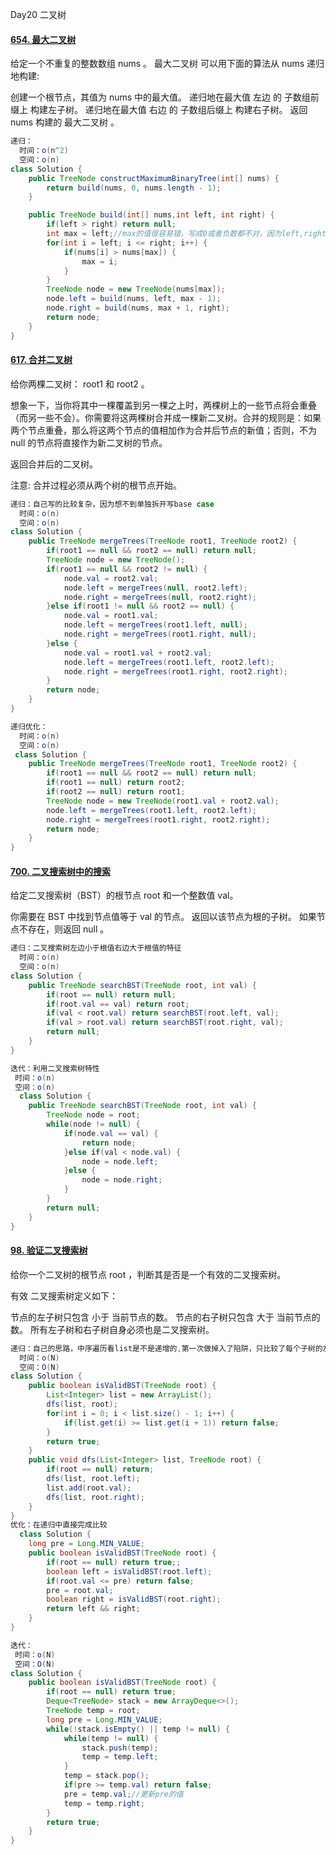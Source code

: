 Day20 二叉树

#### [654. 最大二叉树](https://leetcode.cn/problems/maximum-binary-tree/)

给定一个不重复的整数数组 nums 。 最大二叉树 可以用下面的算法从 nums 递归地构建:

创建一个根节点，其值为 nums 中的最大值。
递归地在最大值 左边 的 子数组前缀上 构建左子树。
递归地在最大值 右边 的 子数组后缀上 构建右子树。
返回 nums 构建的 最大二叉树 。

```java
递归：
  时间：o(n^2)
  空间：o(n)
class Solution {
    public TreeNode constructMaximumBinaryTree(int[] nums) {
        return build(nums, 0, nums.length - 1);   
    }

    public TreeNode build(int[] nums,int left, int right) {
        if(left > right) return null;
        int max = left;//max的值很容易错，写成0或者负数都不对，因为left,right是边界，不然会越界
        for(int i = left; i <= right; i++) {
            if(nums[i] > nums[max]) {
                max = i;
            }
        }
        TreeNode node = new TreeNode(nums[max]);
        node.left = build(nums, left, max - 1);
        node.right = build(nums, max + 1, right);
        return node;
    }
}
```

#### [617. 合并二叉树](https://leetcode.cn/problems/merge-two-binary-trees/)

给你两棵二叉树： root1 和 root2 。

想象一下，当你将其中一棵覆盖到另一棵之上时，两棵树上的一些节点将会重叠（而另一些不会）。你需要将这两棵树合并成一棵新二叉树。合并的规则是：如果两个节点重叠，那么将这两个节点的值相加作为合并后节点的新值；否则，不为 null 的节点将直接作为新二叉树的节点。

返回合并后的二叉树。

注意: 合并过程必须从两个树的根节点开始。

```java
递归：自己写的比较复杂，因为想不到单独拆开写base case
  时间：o(n)
  空间：o(n)
class Solution {
    public TreeNode mergeTrees(TreeNode root1, TreeNode root2) {
        if(root1 == null && root2 == null) return null;
        TreeNode node = new TreeNode();
        if(root1 == null && root2 != null) {
            node.val = root2.val;
            node.left = mergeTrees(null, root2.left);
            node.right = mergeTrees(null, root2.right);
        }else if(root1 != null && root2 == null) {
            node.val = root1.val;
            node.left = mergeTrees(root1.left, null);
            node.right = mergeTrees(root1.right, null);
        }else {
            node.val = root1.val + root2.val;
            node.left = mergeTrees(root1.left, root2.left);
            node.right = mergeTrees(root1.right, root2.right);
        }
        return node;
    }
}
```

```java
递归优化：
  时间：o(n)
  空间：o(n)
 class Solution {
    public TreeNode mergeTrees(TreeNode root1, TreeNode root2) {
        if(root1 == null && root2 == null) return null;
        if(root1 == null) return root2;
        if(root2 == null) return root1;
        TreeNode node = new TreeNode(root1.val + root2.val);
        node.left = mergeTrees(root1.left, root2.left);
        node.right = mergeTrees(root1.right, root2.right);
        return node;
    }
}
```

#### [700. 二叉搜索树中的搜索](https://leetcode.cn/problems/search-in-a-binary-search-tree/)

给定二叉搜索树（BST）的根节点 root 和一个整数值 val。

你需要在 BST 中找到节点值等于 val 的节点。 返回以该节点为根的子树。 如果节点不存在，则返回 null 。

```java
递归：二叉搜索树左边小于根值右边大于根值的特征
  时间：o(n)
  空间：o(n)
class Solution {
    public TreeNode searchBST(TreeNode root, int val) {
        if(root == null) return null;
        if(root.val == val) return root;
        if(val < root.val) return searchBST(root.left, val);
        if(val > root.val) return searchBST(root.right, val);
        return null;
    }
}
```

```java
迭代：利用二叉搜索树特性
 时间：o(n)
 空间：o(n)
  class Solution {
    public TreeNode searchBST(TreeNode root, int val) {
        TreeNode node = root;
        while(node != null) {
            if(node.val == val) {
                return node;
            }else if(val < node.val) {
                node = node.left;
            }else {
                node = node.right;
            }
        }
        return null;
    }
}
```

#### [98. 验证二叉搜索树](https://leetcode.cn/problems/validate-binary-search-tree/)

给你一个二叉树的根节点 root ，判断其是否是一个有效的二叉搜索树。

有效 二叉搜索树定义如下：

节点的左子树只包含 小于 当前节点的数。
节点的右子树只包含 大于 当前节点的数。
所有左子树和右子树自身必须也是二叉搜索树。

```java
递归：自己的思路，中序遍历看list是不是递增的,第一次做掉入了陷阱，只比较了每个子树的左节点值右节点值跟根值，实际上要左树，右树通盘考虑。
  时间：o(N)
  空间：O(N)
class Solution {
    public boolean isValidBST(TreeNode root) {
        List<Integer> list = new ArrayList();
        dfs(list, root);
        for(int i = 0; i < list.size() - 1; i++) {
            if(list.get(i) >= list.get(i + 1)) return false;
        }
        return true;  
    }
    public void dfs(List<Integer> list, TreeNode root) {
        if(root == null) return;
        dfs(list, root.left);
        list.add(root.val);
        dfs(list, root.right);
    }
}
优化：在递归中直接完成比较
  class Solution {
    long pre = Long.MIN_VALUE;
    public boolean isValidBST(TreeNode root) {
        if(root == null) return true;;
        boolean left = isValidBST(root.left);
        if(root.val <= pre) return false;
        pre = root.val;
        boolean right = isValidBST(root.right);
        return left && right; 
    }
}
```

```java
迭代：
 时间：o(N)
 空间：O(N) 
class Solution {
    public boolean isValidBST(TreeNode root) {
        if(root == null) return true;
        Deque<TreeNode> stack = new ArrayDeque<>();
        TreeNode temp = root;
        long pre = Long.MIN_VALUE;
        while(!stack.isEmpty() || temp != null) {
            while(temp != null) {
                stack.push(temp);
                temp = temp.left;
            }
            temp = stack.pop();
            if(pre >= temp.val) return false;
            pre = temp.val;//更新pre的值
            temp = temp.right;
        }
        return true;
    }
}
```


